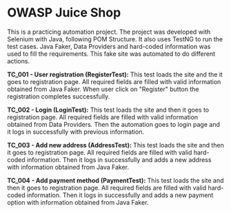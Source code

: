# OWASP Juice Shop
This is a practicing automation project. The project was developed with Selenium with Java, following POM Structure. It also uses TestNG to run the test cases.
Java Faker, Data Providers and hard-coded information was used to fill the requirements.
This fake site was automated to do different actions.

**TC_001 - User registration (RegisterTest):** This test loads the site and the it goes to registration page. All required fields are filled with valid information obtained from Java Faker. When user click on "Register" button the registration completes successfully.

**TC_002 - Login (LoginTest):** This test loads the site and then it goes to registration page. All required fields are filled with valid information obtained from Data Providers. Then the automation goes to login page and it logs in successfully with previous information.

**TC_003 - Add new address (AddressTest):** This test loads the site and then it goes to registration page. All required fields are filled with valid hard-coded information. Then it logs in successfully and adds a new address with information obtained from Java Faker.

**TC_004 - Add payment method (PaymentTest):** This test loads the site and then it goes to registration page. All required fields are filled with valid hard-coded information. Then it logs in successfully and adds a new payment option with information obtained from Java Faker.


